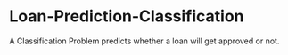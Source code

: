 # Loan-Prediction-Classification
A Classification Problem predicts whether a loan will get approved or not.

